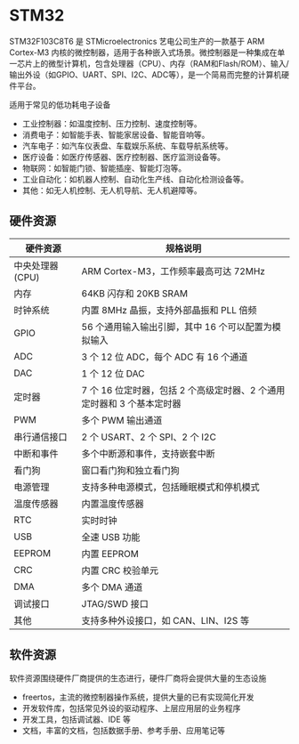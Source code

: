 # STM32
STM32F103C8T6 是 STMicroelectronics 艺电公司生产的一款基于 ARM Cortex-M3 内核的微控制器，适用于各种嵌入式场景。微控制器是一种集成在单一芯片上的微型计算机，包含处理器（CPU）、内存（RAM和Flash/ROM）、输入/输出外设（如GPIO、UART、SPI、I2C、ADC等），是一个简易而完整的计算机硬件平台。

适用于常见的低功耗电子设备
- 工业控制器：如温度控制、压力控制、速度控制等。
- 消费电子：如智能手表、智能家居设备、智能音响等。
- 汽车电子：如汽车仪表盘、车载娱乐系统、车载导航系统等。
- 医疗设备：如医疗传感器、医疗控制器、医疗监测设备等。
- 物联网：如智能门锁、智能插座、智能灯泡等。
- 工业自动化：如机器人控制、自动化生产线、自动化检测设备等。
- 其他：如无人机控制、无人机导航、无人机避障等。

## 硬件资源
| 硬件资源 | 规格说明 |
|---------|----------|
| 中央处理器 (CPU) | ARM Cortex-M3，工作频率最高可达 72MHz |
| 内存 | 64KB 闪存和 20KB SRAM |
| 时钟系统 | 内置 8MHz 晶振，支持外部晶振和 PLL 倍频 |
| GPIO | 56 个通用输入输出引脚，其中 16 个可以配置为模拟输入 |
| ADC | 3 个 12 位 ADC，每个 ADC 有 16 个通道 |
| DAC | 1 个 12 位 DAC |
| 定时器 | 7 个 16 位定时器，包括 2 个高级定时器、2 个通用定时器和 3 个基本定时器 |
| PWM | 多个 PWM 输出通道 |
| 串行通信接口 | 2 个 USART、2 个 SPI、2 个 I2C |
| 中断和事件 | 多个中断源和事件，支持嵌套中断 |
| 看门狗 | 窗口看门狗和独立看门狗 |
| 电源管理 | 支持多种电源模式，包括睡眠模式和停机模式 |
| 温度传感器 | 内置温度传感器 |
| RTC | 实时时钟 |
| USB | 全速 USB 功能 |
| EEPROM | 内置 EEPROM |
| CRC | 内置 CRC 校验单元 |
| DMA | 多个 DMA 通道 |
| 调试接口 | JTAG/SWD 接口 |
| 其他 | 支持多种外设接口，如 CAN、LIN、I2S 等 |

## 软件资源
软件资源围绕硬件厂商提供的生态进行，硬件厂商将会提供大量的生态设施

+ freertos，主流的微控制器操作系统，提供大量的已有实现简化开发
+ 开发软件库，包括常见外设的驱动程序、上层应用层的业务程序
+ 开发工具，包括调试器、IDE 等
+ 文档，丰富的文档，包括数据手册、参考手册、应用笔记等

